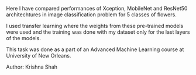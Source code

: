 Here I have compared performances of Xception, MobileNet and ResNet50 architechtures in image classification problem for 5 classes of flowers. 

I used transfer learning where  the weights from these pre-trained models were used and the training was done with my dataset only for the last layers of the models. 

This task was done as a part of an Advanced Machine Learning course at University of New Orleans. 

Author: Krishna Shah